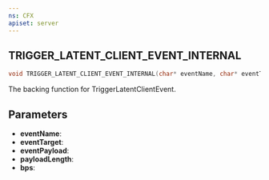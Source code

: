 ```yaml
---
ns: CFX
apiset: server
---
```

## TRIGGER_LATENT_CLIENT_EVENT_INTERNAL

```c
void TRIGGER_LATENT_CLIENT_EVENT_INTERNAL(char* eventName, char* eventTarget, char* eventPayload, int payloadLength, int bps);
```

The backing function for TriggerLatentClientEvent.

## Parameters
* **eventName**: 
* **eventTarget**: 
* **eventPayload**: 
* **payloadLength**: 
* **bps**: 

